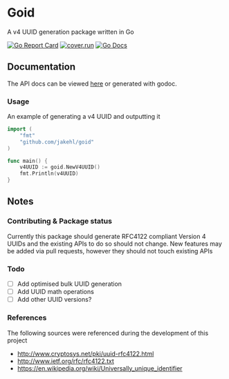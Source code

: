 # Goid

A v4 UUID generation package written in Go

[![Go Report Card](https://goreportcard.com/badge/github.com/JakeHL/goid)](https://goreportcard.com/report/github.com/JakeHL/goid)
[![cover.run](https://cover.run/go/github.com/jakehl/goid.svg?style=flat&tag=golang-1.10)](https://cover.run/go?tag=golang-1.10&repo=github.com%2Fjakehl%2Fgoid)
[![Go Docs](https://godoc.org/github.com/jakehl/goid?status.svg)](https://godoc.org/github.com/jakehl/goid)

## Documentation

The API docs can be viewed [here](https://godoc.org/github.com/JakeHL/goid) or generated with godoc.

### Usage

An example of generating a v4 UUID and outputting it

```go
import (
    "fmt"
    "github.com/jakehl/goid"
)

func main() {
    v4UUID := goid.NewV4UUID()
    fmt.Println(v4UUID)
}
```

## Notes

### Contributing & Package status

Currently this package should generate RFC4122 compliant Version 4 UUIDs and the existing APIs to do so should not change. New features may be added via pull requests, however they should not touch existing APIs

### Todo

- [ ] Add optimised bulk UUID generation
- [ ] Add UUID math operations
- [ ] Add other UUID versions?

### References

The following sources were referenced during the development of this project

- http://www.cryptosys.net/pki/uuid-rfc4122.html
- http://www.ietf.org/rfc/rfc4122.txt
- https://en.wikipedia.org/wiki/Universally_unique_identifier
